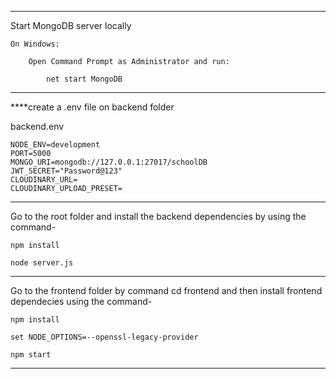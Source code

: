 ***
Start MongoDB server locally

    On Windows:

        Open Command Prompt as Administrator and run:

            net start MongoDB

***

****create a .env file on backend folder

backend\.env

    NODE_ENV=development
    PORT=5000
    MONGO_URI=mongodb://127.0.0.1:27017/schoolDB
    JWT_SECRET="Password@123"
    CLOUDINARY_URL=
    CLOUDINARY_UPLOAD_PRESET=

***
Go to the root folder and install the backend dependencies by using the command-

    npm install

    node server.js
***

Go to the frontend folder by command cd frontend and then install frontend dependecies using the command-

    npm install

    set NODE_OPTIONS=--openssl-legacy-provider

    npm start
***
